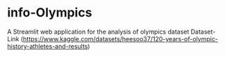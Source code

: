 # info-Olympics
A Streamlit web application for the analysis of olympics dataset
Dataset-Link (https://www.kaggle.com/datasets/heesoo37/120-years-of-olympic-history-athletes-and-results)
